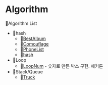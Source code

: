 # Algorithm

:tophat:Algorithm List

- :whale:hash
    - :musical_note:[BestAlbum](https://github.com/DongjunBaek/My_Study/blob/master/Algorithm/src/til/hash/BestAlbum.java)
    - :musical_note:[Comouflage](https://github.com/DongjunBaek/My_Study/blob/master/Algorithm/src/til/hash/Camouflage.java)
    - :musical_note:[PhoneList](https://github.com/DongjunBaek/My_Study/blob/master/Algorithm/src/til/hash/PhoneList.java)
    - :musical_note:[hash](https://github.com/DongjunBaek/My_Study/blob/master/Algorithm/src/til/hash/hash.java)
- :whale:Loop
    - :musical_note:[LoopNum](https://github.com/DongjunBaek/My_Study/blob/master/Algorithm/src/til/loop/loopNum.java) - 숫자로 만든 박스 구현. 해커톤
- :whale:Stack/Queue
    - :musical_note:[Truck](https://github.com/DongjunBaek/My_Study/blob/master/Algorithm/src/til/stack/Truck.java)
